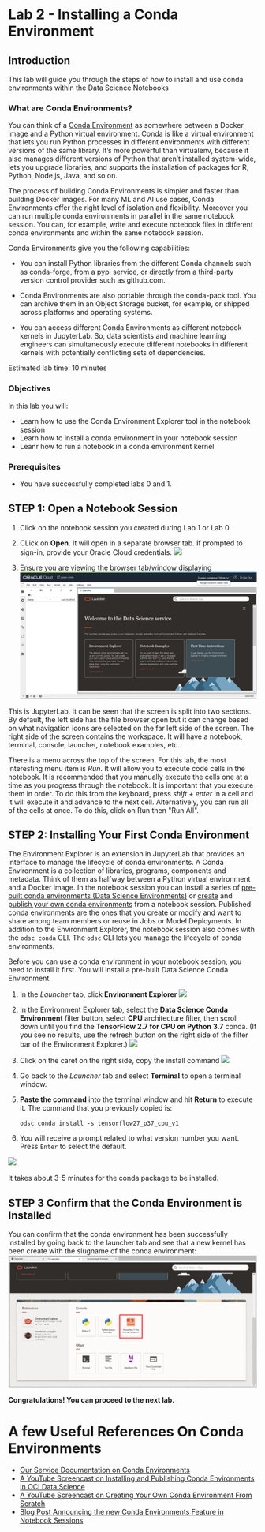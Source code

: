 # Lab 2 - Installing a Conda Environment

## Introduction

This lab will guide you through the steps of how to install and use conda environments within the Data Science Notebooks

### What are Conda Environments?

You can think of a [Conda Environment](https://docs.conda.io/projects/conda/en/latest/index.html) as somewhere between a Docker image and a Python virtual environment. Conda is like a virtual environment that lets you run Python processes in different environments with different versions of the same library. It’s more powerful than virtualenv, because it also manages different versions of Python that aren’t installed system-wide, lets you upgrade libraries, and supports the installation of packages for R, Python, Node.js, Java, and so on.

The process of building Conda Environments is simpler and faster than building Docker images. For many ML and AI use cases, Conda Environments offer the right level of isolation and flexibility. Moreover you can run multiple conda environments in parallel in the same notebook session. You can, for example, write and execute notebook files in different conda environments and within the same notebook session.

Conda Environments give you the following capabilities:

* You can install Python libraries from the different Conda channels such as conda-forge, from a pypi service, or directly from a third-party version control provider such as github.com.

* Conda Environments are also portable through the conda-pack tool. You can archive them in an Object Storage bucket, for example, or shipped across platforms and operating systems.

* You can access different Conda Environments as different notebook kernels in JupyterLab. So, data scientists and machine learning engineers can simultaneously execute different notebooks in different kernels with potentially conflicting sets of dependencies.

Estimated lab time: 10 minutes

### Objectives

In this lab you will:

* Learn how to use the Conda Environment Explorer tool in the notebook session
* Learn how to install a conda environment in your notebook session
* Leanr how to run a notebook in a conda environment kernel

### Prerequisites
* You have successfully completed labs 0 and 1.

## **STEP 1:** Open a Notebook Session

1. Click on the notebook session you created during Lab 1 or Lab 0.

1. CLick on **Open**. It will open in a separate browser tab. If prompted to sign-in, provide your Oracle Cloud credentials.
    ![](./images/ns-open.png)

1. Ensure you are viewing the browser tab/window displaying
    ![](./images/notebook-session.png)

This is JupyterLab. It can be seen that the screen is split into two sections. By default, the left side has the file browser open but it can change based on what navigation icons are selected on the far left side of the screen. The right side of the screen contains the workspace. It will have a notebook, terminal, console, launcher, notebook examples, etc..

There is a menu across the top of the screen. For this lab, the most interesting menu item is *Run*. It will allow you to execute code cells in the notebook. It is recommended that you manually execute the cells one at a time as you progress through the notebook. It is important that you execute them in order. To do this from the keyboard, press *shift + enter* in a cell and it will execute it and advance to the next cell. Alternatively, you can run all of the cells at once. To do this, click on Run then "Run All".

## **STEP 2:** Installing Your First Conda Environment

The Environment Explorer is an extension in JupyterLab that provides an interface to manage the lifecycle of conda environments. A Conda Environment is a collection of libraries, programs, components and metadata. Think of them as halfway between a Python virtual environment and a Docker image. In the notebook session you can install a series of [pre-built conda environments (Data Science Environments)](https://docs.oracle.com/en-us/iaas/data-science/using/conda_environ_list.htm) or [create](https://docs.oracle.com/en-us/iaas/data-science/using/conda_create_conda_env.htm) and [publish your own conda environments](https://docs.oracle.com/en-us/iaas/data-science/using/conda_publishs_object.htm) from a notebook session. Published conda environments are the ones that you create or modify and want to share among team members or reuse in Jobs or Model Deployments. In addition to the Environment Explorer, the notebook session also comes with the `odsc conda` CLI. The `odsc` CLI lets you manage the lifecycle of conda environments.

Before you can use a conda environment in your notebook session, you need to install it first. You will install a pre-built Data Science Conda Environment.

  1. In the *Launcher* tab, click **Environment Explorer**
    ![](./images/notebook_launcher.png)

  1. In the Environment Explorer tab, select the **Data Science Conda Environment** filter button, select **CPU** architecture filter, then scroll down until you find the **TensorFlow 2.7 for CPU on Python 3.7** conda. (If you see no results, use the refresh button on the right side of the filter bar of the Environment Explorer.)
    ![](./images/select-tf-env.png)

  1. Click on the caret on the right side, copy the install command
    ![](./images/copy-install-tf-env-command.png)

  1. Go back to the *Launcher* tab and select **Terminal** to open a terminal window.

  1. **Paste the command** into the terminal window and hit **Return** to execute it.
     The command that you previously copied is:  
      ```
      odsc conda install -s tensorflow27_p37_cpu_v1
      ```

  1. You will receive a prompt related to what version number you want. Press `Enter` to select the default.

  ![](./images/install-in-progress.png)

It takes about 3-5 minutes for the conda package to be installed.

## **STEP 3** Confirm that the Conda Environment is Installed

You can confirm that the conda environment has been successfully installed by going back to the launcher tab and see that a new kernel has been create with the slugname of the conda environment:
 ![](./images/confirm-success-condas.png)

**Congratulations! You can proceed to the next lab.**

# A few Useful References On Conda Environments

 * [Our Service Documentation on Conda Environments](https://docs.oracle.com/en-us/iaas/data-science/using/conda_understand_environments.htm)
 * [A YouTube Screencast on Installing and Publishing Conda Environments in OCI Data Science](https://www.youtube.com/watch?v=j6wVqpn6lqg&list=PLKCk3OyNwIzv6CWMhvqSB_8MLJIZdO80L&index=9&t=4s)
 * [A YouTube Screencast on Creating Your Own Conda Environment From Scratch](https://www.youtube.com/watch?v=3_qyf_GJUuM&list=PLKCk3OyNwIzv6CWMhvqSB_8MLJIZdO80L&index=13)
 * [Blog Post Announcing the new Conda Environments Feature in Notebook Sessions](https://blogs.oracle.com/ai-and-datascience/post/new-conda-environment-feature-available-in-oracle-cloud-infrastructure-data-science)
